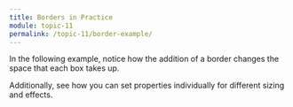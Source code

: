 ```yaml
---
title: Borders in Practice
module: topic-11
permalink: /topic-11/border-example/
---
```


<div class="divider-heading"></div>

In the following example, notice how the addition of a border changes the space that each box takes up.

<div class="codepen-embed">
  <p data-height="600" data-theme-id="30567" data-slug-hash="QWEmeQG" data-default-tab="css,result" data-user="retrog4m3r" data-embed-version="2" data-pen-title="Borders, Pt. 1" class="codepen"></p>
  <script async src="https://production-assets.codepen.io/assets/embed/ei.js"></script>
</div>


Additionally, see how you can set properties individually for different sizing and effects.

<div class="codepen-embed">
  <p data-height="400" data-theme-id="30567" data-slug-hash="KKMoORm" data-default-tab="css,result" data-user="retrog4m3r" data-embed-version="2" data-pen-title="Borders, Pt. 3" class="codepen"></p>
</div>
